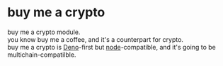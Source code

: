 # buy me a crypto
buy me a crypto module.<br />
you know buy me a coffee, and it's a counterpart for crypto.<br />
buy me a crypto is [Deno](https://deno.land)-first but [node](https://nodejs.org/en)-compatible, and it's going to be multichain-compatilble.<br />
